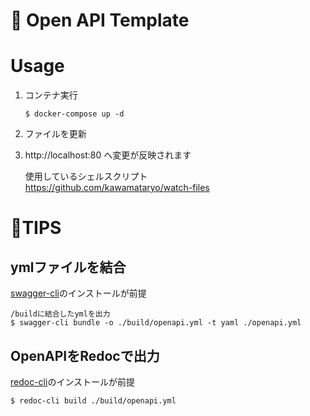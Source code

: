 # 📗 Open API Template

# Usage
1. コンテナ実行
    ```
    $ docker-compose up -d
    ```
2. ファイルを更新
3. http://localhost:80 へ変更が反映されます  

    使用しているシェルスクリプト  
    https://github.com/kawamataryo/watch-files
# 📌TIPS
<!-- ## 編集中のOpenAPIのプレビュー
### VS Codeを使用

1. 拡張機能[Swagger Viewer](https://marketplace.visualstudio.com/items?itemName=Arjun.swagger-viewer)をインストール
2. ルートディレクトリのopenapi.ymlを開き、**Shift + Alt + P** -->

## ymlファイルを結合
[swagger-cli](https://github.com/APIDevTools/swagger-cli)のインストールが前提
```
/buildに結合したymlを出力
$ swagger-cli bundle -o ./build/openapi.yml -t yaml ./openapi.yml
```


## OpenAPIをRedocで出力
[redoc-cli](https://redocly.com/docs/redoc/deployment/cli/)のインストールが前提
```
$ redoc-cli build ./build/openapi.yml
```
